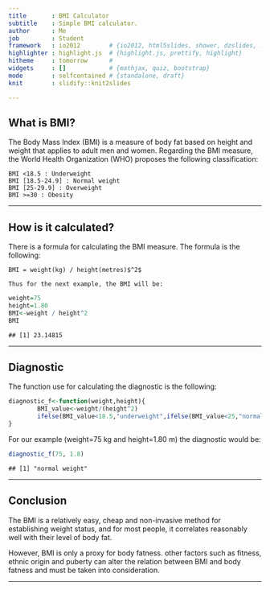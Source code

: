 ```yaml
---
title       : BMI Calculator
subtitle    : Simple BMI calculator.
author      : Me
job         : Student
framework   : io2012        # {io2012, html5slides, shower, dzslides, ...}
highlighter : highlight.js  # {highlight.js, prettify, highlight}
hitheme     : tomorrow      # 
widgets     : []            # {mathjax, quiz, bootstrap}
mode        : selfcontained # {standalone, draft}
knit        : slidify::knit2slides

---
```



## What is BMI?

The Body Mass Index (BMI) is a measure of body fat based on height and weight that applies to adult men and women. Regarding the BMI measure, the World Health Organization (WHO) proposes the following classification:


    BMI <18.5 : Underweight
    BMI [18.5-24.9] : Normal weight
    BMI [25-29.9] : Overweight
    BMI >=30 : Obesity
    
---


## How is it calculated?

There is a formula for calculating the BMI measure. The formula is the following:

    BMI = weight(kg) / height(metres)$^2$

    Thus for the next example, the BMI will be:


```r
weight=75
height=1.80
BMI<-weight / height^2
BMI
```

```
## [1] 23.14815
```

---


## Diagnostic

The function use for calculating the diagnostic is the following:


```r
diagnostic_f<-function(weight,height){
        BMI_value<-weight/(height^2)
        ifelse(BMI_value<18.5,"underweight",ifelse(BMI_value<25,"normal weight",ifelse(BMI_value<30,"overweight","obesity")))
}
```

For our example (weight=75 kg and height=1.80 m) the diagnostic would be:


```r
diagnostic_f(75, 1.8)
```

```
## [1] "normal weight"
```

---


## Conclusion

The BMI is a relatively easy, cheap and non-invasive method for establishing weight status, and for most people, it correlates reasonably well with their level of body fat.

However, BMI is only a proxy for body fatness. other factors such as fitness, ethnic origin and puberty can alter the relation between BMI and body fatness and must be taken into consideration.

---


